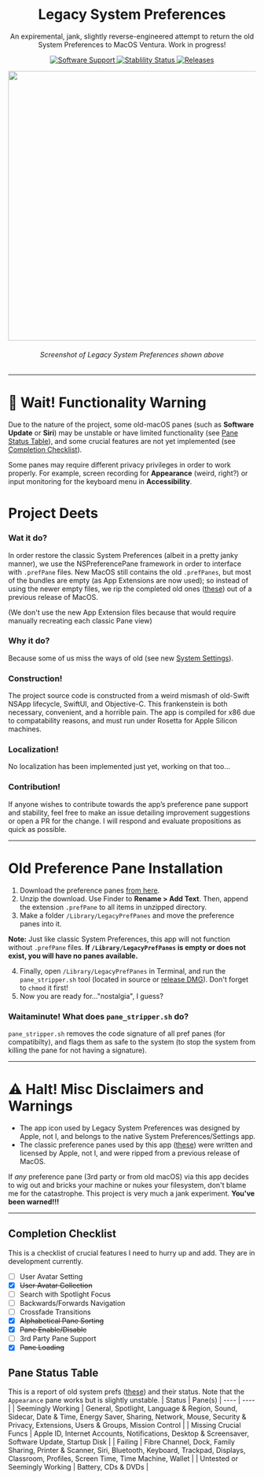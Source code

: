 <h1 align="center" style="">Legacy System Preferences</h1>
<p align="center">
An expiremental, jank, slightly reverse-engineered attempt to return the old System Preferences to MacOS Ventura. Work in progress!
</p>
<p align="center">
    <a href="">
       <img alt="Software Support" src="https://img.shields.io/badge/support-macOS_Ventura-lightgrey.svg"/>
    </a>
    <a href="">
       <img alt="Stablility Status" src="https://img.shields.io/badge/stability-Jank-red.svg"/>
    </a>
    <a href="https://github.com/BitesPotatoBacks/LegacySystemPreferences/releases">
        <img alt="Releases" src="https://img.shields.io/github/release/BitesPotatoBacks/LegacySystemPreferences.svg"/>
    </a>
</p>

<!--
<p align="center">
Example screenshot :arrow_down:
</p>
-->

<p align="center">
<img src="https://user-images.githubusercontent.com/83843298/202053695-75c5573a-48ba-4395-b9d2-35ad2ba99c60.png" width="548">
</p>


<h6 align="center">Screenshot of Legacy System Preferences shown above</h6>

___

# :wave: Wait! Functionality Warning
Due to the nature of the project, some old-macOS panes (such as **Software Update** or **Siri**) may be unstable or have limited functionality (see [Pane Status Table](#pane-status-table)), and some crucial features are not yet implemented (see [Completion Checklist](#completion-checklist)).

Some panes may require different privacy privileges in order to work properly. For example, screen recording for **Appearance** (weird, right?) or input monitoring for the keyboard menu in **Accessibility**.

# Project Deets
### Wat it do?
In order restore the classic System Preferences (albeit in a pretty janky manner), we use the NSPreferencePane framework in order to interface with `.prefPane` files. New MacOS still contains the old `.prefPanes`, but most of the bundles are empty (as App Extensions are now used); so instead of using the newer empty files, we rip the completed old ones ([these](https://drive.google.com/drive/folders/1XXXov0TvGNJbwaqKJWsqp0x2cYOKh099?usp=share_link)) out of a previous release of MacOS.

(We don't use the new App Extension files because that would require manually recreating each classic Pane view) 

### Why it do?
Because some of us miss the ways of old (see new [System Settings](https://9to5mac.com/2022/06/06/macos-13-ventura-system-settings-first-look/)).

### Construction!
The project source code is constructed from a weird mismash of old-Swift NSApp lifecycle, SwiftUI, and Objective-C. This frankenstein is both necessary, convenient, and a horrible pain. The app is compiled for x86 due to compatability reasons, and must run under Rosetta for Apple Silicon machines.

### Localization!
No localization has been implemented just yet, working on that too...

### Contribution!
If anyone wishes to contribute towards the app’s preference pane support and stability, feel free to make an issue detailing improvement suggestions or open a PR for the change. I will respond and evaluate propositions as quick as possible.

___

# Old Preference Pane Installation
1. Download the preference panes [from here](https://drive.google.com/drive/folders/1XXXov0TvGNJbwaqKJWsqp0x2cYOKh099?usp=share_link).
2. Unzip the download. Use Finder to **Rename > Add Text**. Then, append the extension `.prefPane` to all items in unzipped directory.
3. Make a folder `/Library/LegacyPrefPanes` and move the preference panes into it. 

**Note:** Just like classic System Preferences, this app will not function without `.prefPane` files. **If `/Library/LegacyPrefPanes` is empty or does not exist, you will have no panes available.** 

4. Finally, open `/Library/LegacyPrefPanes` in Terminal, and run the `pane_stripper.sh` tool (located in source or [release DMG](https://github.com/BitesPotatoBacks/LegacySystemPreferences/releases)). Don't forget to `chmod` it first!
5. Now you are ready for..."nostalgia", I guess?

### Waitaminute! What does `pane_stripper.sh` do?
`pane_stripper.sh` removes the code signature of all pref panes (for compatibilty), and flags them as safe to the system (to stop the system from killing the pane for not having a signature).


___

# :warning: Halt! Misc Disclaimers and Warnings
- The app icon used by Legacy System Preferences was designed by Apple, not I, and belongs to the native System Preferences/Settings app.
- The classic preference panes used by this app ([these](https://drive.google.com/drive/folders/1XXXov0TvGNJbwaqKJWsqp0x2cYOKh099?usp=share_link)) were written and licensed by Apple, not I, and were ripped from a previous release of MacOS.

If *any* preference pane (3rd party or from old macOS) via this app decides to wig out and bricks your machine or nukes your filesystem, don't blame me for the catastrophe. This project is very much a jank experiment. **You've been warned!!!**

___

## Completion Checklist
This is a checklist of crucial features I need to hurry up and add. They are in development currently.
- [ ] User Avatar Setting
- [X] ~~User Avatar Collection~~
- [ ] Search with Spotlight Focus
- [ ] Backwards/Forwards Navigation
- [ ] Crossfade Transitions
- [X] ~~Alphabetical Pane Sorting~~
- [X] ~~Pane Enable/Disable~~
- [ ] 3rd Party Pane Support
- [X] ~~Pane Loading~~

## Pane Status Table
This is a report of old system prefs ([these](https://drive.google.com/drive/folders/1XXXov0TvGNJbwaqKJWsqp0x2cYOKh099?usp=share_link)) and their status. Note that the `Appearance` pane works but is slightly unstable.
| Status | Pane(s)
| ---- | ---- |
| Seemingly Working | General, Spotlight, Language & Region, Sound, Sidecar, Date & Time, Energy Saver, Sharing, Network, Mouse, Security & Privacy, Extensions, Users & Groups, Mission Control |
| Missing Crucial Funcs | Apple ID, Internet Accounts, Notifications, Desktop & Screensaver, Software Update, Startup Disk |
| Failing | Fibre Channel, Dock, Family Sharing, Printer & Scanner, Siri, Bluetooth, Keyboard, Trackpad, Displays, Classroom, Profiles, Screen Time, Time Machine, Wallet |
| Untested or Seemingly Working | Battery, CDs & DVDs |
